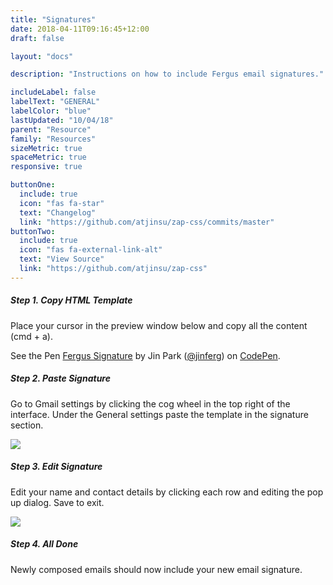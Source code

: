 ```yaml
---
title: "Signatures"
date: 2018-04-11T09:16:45+12:00
draft: false

layout: "docs"

description: "Instructions on how to include Fergus email signatures."

includeLabel: false
labelText: "GENERAL"
labelColor: "blue"
lastUpdated: "10/04/18"
parent: "Resource"
family: "Resources"
sizeMetric: true
spaceMetric: true
responsive: true

buttonOne:
  include: true
  icon: "fas fa-star"
  text: "Changelog"
  link: "https://github.com/atjinsu/zap-css/commits/master"
buttonTwo:
  include: true
  icon: "fas fa-external-link-alt"
  text: "View Source"
  link: "https://github.com/atjinsu/zap-css"
---
```


##### Step 1. Copy HTML Template

Place your cursor in the preview window below and copy all the content (cmd + a).

<p data-height="265" data-theme-id="light" data-slug-hash="qYJQQx" data-default-tab="result" data-user="jinferg" data-embed-version="2" data-pen-title="Fergus Signature" class="codepen">See the Pen <a href="https://codepen.io/jinferg/pen/qYJQQx/">Fergus Signature</a> by Jin Park (<a href="https://codepen.io/jinferg">@jinferg</a>) on <a href="https://codepen.io">CodePen</a>.</p>
<script async src="https://static.codepen.io/assets/embed/ei.js"></script>

##### Step 2. Paste Signature

Go to Gmail settings by clicking the cog wheel in the top right of the interface. Under the General settings paste the template in the signature section.

<article class="card">
  <div class="card/content">
    <img src="/assets/images/docs/resources/signature-step2.png" />
  </div>
</article>

##### Step 3. Edit Signature

Edit your name and contact details by clicking each row and editing the pop up dialog. Save to exit.

<article class="card">
  <div class="card/content">
    <img src="/assets/images/docs/resources/signature-step3.png" />
  </div>
</article>

##### Step 4. All Done

Newly composed emails should now include your new email signature.
